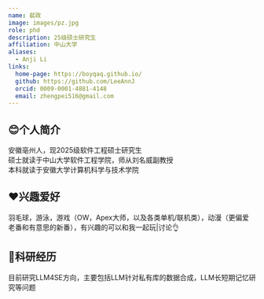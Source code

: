 ```yaml
---
name: 裴政
image: images/pz.jpg
role: phd
description: 25级硕士研究生
affiliation: 中山大学
aliases:
  - Anji Li
links:
  home-page: https://boyqaq.github.io/
  github: https://github.com/LeeAnnJ
  orcid: 0009-0001-4881-4148
  email: zhengpei516@gmail.com
---
```


## 😊个人简介
安徽亳州人，现2025级软件工程硕士研究生  
硕士就读于中山大学软件工程学院，师从刘名威副教授  
本科就读于安徽大学计算机科学与技术学院  
## ❤️兴趣爱好
羽毛球，游泳，游戏（OW，Apex大师，以及各类单机/联机类），动漫（更偏爱老番和有意思的新番），有兴趣的可以和我一起玩|讨论👌
## 🤖科研经历
目前研究LLM4SE方向，主要包括LLM针对私有库的数据合成，LLM长短期记忆研究等问题

